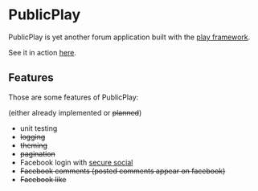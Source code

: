 PublicPlay
==========

PublicPlay is yet another forum application built with the [play framework](http://github.com/playframework/play).

See it in action [here](http://publicplay.herokuapp.com/).

Features
--------

Those are some features of PublicPlay:

(either already implemented or <del>planned</del>)

 * unit testing
 * <del> logging </del>
 * <del> theming </del>
 * <del> pagination </del>
 * Facebook login with [secure social](http://github.com/jaliss/securesocial)
 * <del> Facebook comments (posted comments appear on facebook) </del>
 * <del> Facebook like </del>
